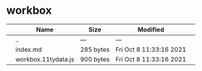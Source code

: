 workbox
=======

<table><thead><tr class="header"><th></th><th>Name</th><th>Size</th><th>Modified</th><th></th></tr></thead><tbody><tr class="odd"><td></td><td><span class="goup">..</span></td><td>—</td><td>—</td><td></td></tr><tr class="even"><td></td><td><span class="name">index.md</span></td><td>285 bytes</td><td>Fri Oct 8 11:33:16 2021</td><td></td></tr><tr class="odd"><td></td><td><span class="name">workbox.11tydata.js</span></td><td>900 bytes</td><td>Fri Oct 8 11:33:16 2021</td><td></td></tr></tbody></table>
